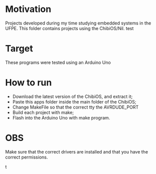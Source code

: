# Motivation
Projects developed during my time studying embedded systems in the UFPE. This folder contains projects using the ChibiOS/Nil.
test

# Target
These programs were tested using an Arduino Uno

# How to run
- Download the latest version of the ChibiOS, and extract it;
- Paste this apps folder inside the main folder of the ChibiOS;
- Change MakeFile so that the correct tty the AVRDUDE_PORT
- Build each project with make;
- Flash into the Arduino Uno with make program.

# OBS
Make sure that the correct drivers are installed and that you have
the correct permissions.

t
